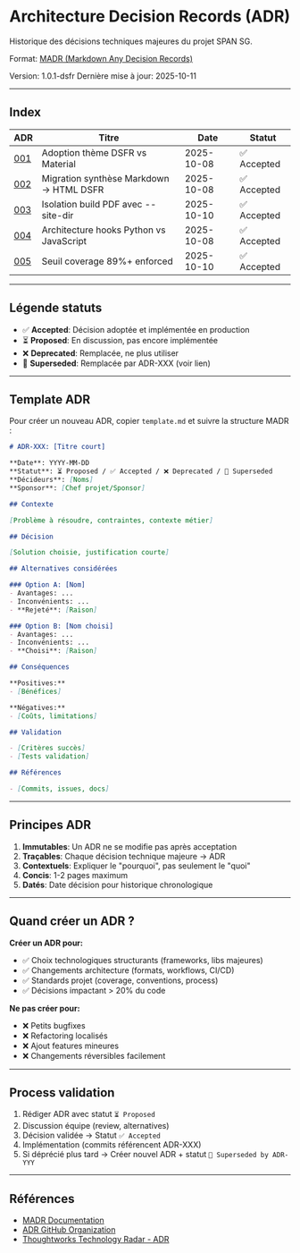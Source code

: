 # Architecture Decision Records (ADR)

Historique des décisions techniques majeures du projet SPAN SG.

Format: [MADR (Markdown Any Decision Records)](https://adr.github.io/madr/)

Version: 1.0.1-dsfr
Dernière mise à jour: 2025-10-11

---

## Index

| ADR | Titre | Date | Statut |
|-----|-------|------|--------|
| [001](001-choix-theme-dsfr.md) | Adoption thème DSFR vs Material | 2025-10-08 | ✅ Accepted |
| [002](002-format-synthese-html.md) | Migration synthèse Markdown → HTML DSFR | 2025-10-08 | ✅ Accepted |
| [003](003-isolation-pdf-build.md) | Isolation build PDF avec --site-dir | 2025-10-10 | ✅ Accepted |
| [004](004-hooks-python-mkdocs.md) | Architecture hooks Python vs JavaScript | 2025-10-08 | ✅ Accepted |
| [005](005-coverage-89-percent.md) | Seuil coverage 89%+ enforced | 2025-10-10 | ✅ Accepted |

---

## Légende statuts

- ✅ **Accepted**: Décision adoptée et implémentée en production
- ⏳ **Proposed**: En discussion, pas encore implémentée
- ❌ **Deprecated**: Remplacée, ne plus utiliser
- 🔄 **Superseded**: Remplacée par ADR-XXX (voir lien)

---

## Template ADR

Pour créer un nouveau ADR, copier `template.md` et suivre la structure MADR :

```markdown
# ADR-XXX: [Titre court]

**Date**: YYYY-MM-DD
**Statut**: ⏳ Proposed / ✅ Accepted / ❌ Deprecated / 🔄 Superseded
**Décideurs**: [Noms]
**Sponsor**: [Chef projet/Sponsor]

## Contexte

[Problème à résoudre, contraintes, contexte métier]

## Décision

[Solution choisie, justification courte]

## Alternatives considérées

### Option A: [Nom]
- Avantages: ...
- Inconvénients: ...
- **Rejeté**: [Raison]

### Option B: [Nom choisi]
- Avantages: ...
- Inconvénients: ...
- **Choisi**: [Raison]

## Conséquences

**Positives:**
- [Bénéfices]

**Négatives:**
- [Coûts, limitations]

## Validation

- [Critères succès]
- [Tests validation]

## Références

- [Commits, issues, docs]
```

---

## Principes ADR

1. **Immutables**: Un ADR ne se modifie pas après acceptation
2. **Traçables**: Chaque décision technique majeure → ADR
3. **Contextuels**: Expliquer le "pourquoi", pas seulement le "quoi"
4. **Concis**: 1-2 pages maximum
5. **Datés**: Date décision pour historique chronologique

---

## Quand créer un ADR ?

**Créer un ADR pour:**
- ✅ Choix technologiques structurants (frameworks, libs majeures)
- ✅ Changements architecture (formats, workflows, CI/CD)
- ✅ Standards projet (coverage, conventions, process)
- ✅ Décisions impactant > 20% du code

**Ne pas créer pour:**
- ❌ Petits bugfixes
- ❌ Refactoring localisés
- ❌ Ajout features mineures
- ❌ Changements réversibles facilement

---

## Process validation

1. Rédiger ADR avec statut `⏳ Proposed`
2. Discussion équipe (review, alternatives)
3. Décision validée → Statut `✅ Accepted`
4. Implémentation (commits référencent ADR-XXX)
5. Si déprécié plus tard → Créer nouvel ADR + statut `🔄 Superseded by ADR-YYY`

---

## Références

- [MADR Documentation](https://adr.github.io/madr/)
- [ADR GitHub Organization](https://adr.github.io/)
- [Thoughtworks Technology Radar - ADR](https://www.thoughtworks.com/radar/techniques/lightweight-architecture-decision-records)
